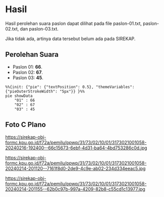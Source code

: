 # Hasil

Hasil perolehan suara paslon dapat dilihat pada file paslon-01.txt, paslon-02.txt, dan paslon-03.txt.

Jika tidak ada, artinya data tersebut belum ada pada SIREKAP.

## Perolehan Suara

 * Paslon 01: **66**.
 * Paslon 02: **67**.
 * Paslon 03: **45**.

```mermaid
%%{init: {"pie": {"textPosition": 0.5}, "themeVariables": {"pieOuterStrokeWidth": "5px"}} }%%
pie showData
    "01" : 66
    "02" : 67
    "03" : 45
```
## Foto C Plano

https://sirekap-obj-formc.kpu.go.id/f72a/pemilu/ppwp/31/73/02/10/01/3173021001058-20240216-192400--66c15673-6ebf-4d31-ba64-4bd753286c0d.jpg

https://sirekap-obj-formc.kpu.go.id/f72a/pemilu/ppwp/31/73/02/10/01/3173021001058-20240214-201120--7161f8d0-2de9-4c9e-ab02-234d334eeac5.jpg

https://sirekap-obj-formc.kpu.go.id/f72a/pemilu/ppwp/31/73/02/10/01/3173021001058-20240214-201155--62b0c97b-997a-4209-82b8-c55cd1c13977.jpg
